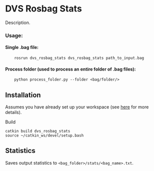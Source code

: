 # DVS Rosbag Stats

Description.

### Usage:
#### Single .bag file:

        rosrun dvs_rosbag_stats dvs_rosbag_stats path_to_input.bag
      
#### Process folder (used to process an entire folder of .bag files):

        python process_folder.py --folder <bag/folder/>
        
## Installation

Assumes you have already set up your workspace (see [here](https://github.com/cedric-scheerlinck/dvs_image_reconstruction) for more details).

Build

    catkin build dvs_rosbag_stats
    source ~/catkin_ws/devel/setup.bash 
    
## Statistics

Saves output statistics to ```<bag_folder>/stats/<bag_name>.txt```.
